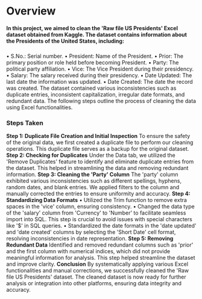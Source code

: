 # Overview
#### In this project, we aimed to clean the 'Raw file US Presidents' Excel dataset obtained from Kaggle. The dataset contains information about the Presidents of the United States, including:
###
•	S.No.: Serial number.
•	President: Name of the President.
•	Prior: The primary position or role held before becoming President.
•	Party: The political party affiliation.
•	Vice: The Vice President during their presidency.
•	Salary: The salary received during their presidency.
•	Date Updated: The last date the information was updated.
•	Date Created: The date the record was created.
The dataset contained various inconsistencies such as duplicate entries, inconsistent capitalization, irregular date formats, and redundant data. The following steps outline the process of cleaning the data using Excel functionalities.

### Steps Taken
**Step 1: Duplicate File Creation and Initial Inspection**
To ensure the safety of the original data, we first created a duplicate file to perform our cleaning operations. This duplicate file serves as a backup for the original dataset.
**Step 2: Checking for Duplicates**
Under the Data tab, we utilized the 'Remove Duplicates' feature to identify and eliminate duplicate entries from the dataset. This helped in streamlining the data and removing redundant information.
**Step 3: Cleaning the 'Party' Column**
The 'party' column exhibited various inconsistencies such as different spellings, hyphens, random dates, and blank entries. We applied filters to the column and manually corrected the entries to ensure uniformity and accuracy.
**Step 4: Standardizing Data Formats**
•	Utilized the Trim function to remove extra spaces in the 'vice' column, ensuring consistency.
•	Changed the data type of the 'salary' column from 'Currency' to 'Number' to facilitate seamless import into SQL. This step is crucial to avoid issues with special characters like '$' in SQL queries.
•	Standardized the date formats in the 'date updated' and 'date created' columns by selecting the 'Short Date' cell format, resolving inconsistencies in date representation.
**Step 5: Removing Redundant Data**
Identified and removed redundant columns such as 'prior' and the first column with numerical indices, which did not provide meaningful information for analysis. This step helped streamline the dataset and improve clarity.
**Conclusion**
By systematically applying various Excel functionalities and manual corrections, we successfully cleaned the 'Raw file US Presidents' dataset. The cleaned dataset is now ready for further analysis or integration into other platforms, ensuring data integrity and accuracy.



